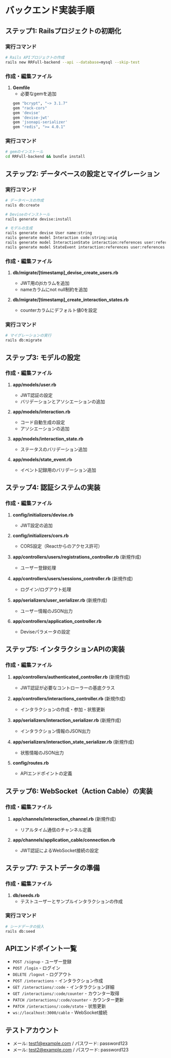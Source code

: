 # バックエンド実装手順

## ステップ1: Railsプロジェクトの初期化

### 実行コマンド
```bash
# Rails APIプロジェクトの作成
rails new RRFull-backend --api --database=mysql --skip-test
```

### 作成・編集ファイル
1. **Gemfile**
   - 必要なgemを追加
   ```ruby
   gem "bcrypt", "~> 3.1.7"
   gem "rack-cors"
   gem 'devise'
   gem 'devise-jwt'
   gem 'jsonapi-serializer'
   gem "redis", ">= 4.0.1"
   ```

### 実行コマンド
```bash
# gemのインストール
cd RRFull-backend && bundle install
```

## ステップ2: データベースの設定とマイグレーション

### 実行コマンド
```bash
# データベースの作成
rails db:create

# Deviseのインストール
rails generate devise:install

# モデルの生成
rails generate devise User name:string
rails generate model Interaction code:string:uniq
rails generate model InteractionState interaction:references user:references status:string counter:integer
rails generate model StateEvent interaction:references user:references status:string counter:integer
```

### 作成・編集ファイル
1. **db/migrate/[timestamp]_devise_create_users.rb**
   - JWT用のjtiカラムを追加
   - nameカラムにnot null制約を追加

2. **db/migrate/[timestamp]_create_interaction_states.rb**
   - counterカラムにデフォルト値0を設定

### 実行コマンド
```bash
# マイグレーションの実行
rails db:migrate
```

## ステップ3: モデルの設定

### 作成・編集ファイル
1. **app/models/user.rb**
   - JWT認証の設定
   - バリデーションとアソシエーションの追加

2. **app/models/interaction.rb**
   - コード自動生成の設定
   - アソシエーションの追加

3. **app/models/interaction_state.rb**
   - ステータスのバリデーション追加

4. **app/models/state_event.rb**
   - イベント記録用のバリデーション追加

## ステップ4: 認証システムの実装

### 作成・編集ファイル
1. **config/initializers/devise.rb**
   - JWT設定の追加

2. **config/initializers/cors.rb**
   - CORS設定（Reactからのアクセス許可）

3. **app/controllers/users/registrations_controller.rb** (新規作成)
   - ユーザー登録処理

4. **app/controllers/users/sessions_controller.rb** (新規作成)
   - ログイン/ログアウト処理

5. **app/serializers/user_serializer.rb** (新規作成)
   - ユーザー情報のJSON出力

6. **app/controllers/application_controller.rb**
   - Deviseパラメータの設定

## ステップ5: インタラクションAPIの実装

### 作成・編集ファイル
1. **app/controllers/authenticated_controller.rb** (新規作成)
   - JWT認証が必要なコントローラーの基底クラス

2. **app/controllers/interactions_controller.rb** (新規作成)
   - インタラクションの作成・参加・状態更新

3. **app/serializers/interaction_serializer.rb** (新規作成)
   - インタラクション情報のJSON出力

4. **app/serializers/interaction_state_serializer.rb** (新規作成)
   - 状態情報のJSON出力

5. **config/routes.rb**
   - APIエンドポイントの定義

## ステップ6: WebSocket（Action Cable）の実装

### 作成・編集ファイル
1. **app/channels/interaction_channel.rb** (新規作成)
   - リアルタイム通信のチャンネル定義

2. **app/channels/application_cable/connection.rb**
   - JWT認証によるWebSocket接続の設定

## ステップ7: テストデータの準備

### 作成・編集ファイル
1. **db/seeds.rb**
   - テストユーザーとサンプルインタラクションの作成

### 実行コマンド
```bash
# シードデータの投入
rails db:seed
```

## APIエンドポイント一覧

- `POST /signup` - ユーザー登録
- `POST /login` - ログイン
- `DELETE /logout` - ログアウト
- `POST /interactions` - インタラクション作成
- `GET /interactions/:code` - インタラクション詳細
- `GET /interactions/:code/counter` - カウンター取得
- `PATCH /interactions/:code/counter` - カウンター更新
- `PATCH /interactions/:code/state` - 状態更新
- `ws://localhost:3000/cable` - WebSocket接続

## テストアカウント
- メール: test1@example.com / パスワード: password123
- メール: test2@example.com / パスワード: password123